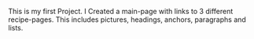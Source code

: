 This is my first Project. I Created a main-page with links to 3 different recipe-pages. This includes pictures, headings, anchors, paragraphs and lists.